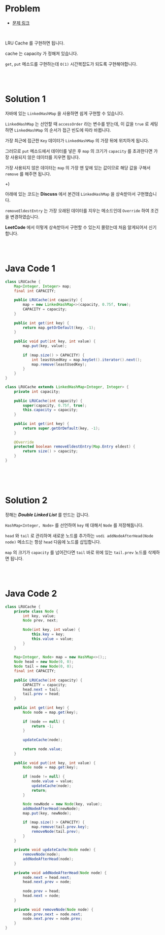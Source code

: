 # Problem

- [문제 링크](https://leetcode.com/problems/lru-cache/)

<br>

LRU Cache 를 구현하면 됩니다.

cache 는 capacity 가 정해져 있습니다.

`get`, `put` 메소드를 구현하는데 `O(1)` 시간복잡도가 되도록 구현해야합니다.

<br><br>

# Solution 1

자바에 있는 `LinkedHashMap` 을 사용하면 쉽게 구현할 수 있습니다.

`LinkedHashMap` 는 선언할 때 `accessOrder` 라는 변수를 받는데, 이 값을 `true` 로 세팅하면 `LinkedHashMap` 의 순서가 접근 빈도에 따라 바뀝니다.

가장 최근에 접근한 `Key` 데이터가 `LinkedHashMap` 의 가장 뒤에 위치하게 됩니다.

그러므로 `put` 메소드에서 데이터를 넣은 후 `map` 의 크기가 `capacity` 를 초과한다면 가장 사용되지 않은 데이터를 지우면 됩니다.

가장 사용되지 않은 데이터는 `map` 의 가장 맨 앞에 있는 값이므로 해당 값을 구해서 `remove` 를 해주면 됩니다.

+)

아래에 있는 코드는 **Discuss** 에서 본건데 `LinkedHashMap` 을 상속받아서 구현했습니다.

`removeEldestEntry` 는 가장 오래된 데이터를 지우는 메소드인데 `Override` 하여 조건을 변경하였습니다.

**LeetCode** 에서 이렇게 상속받아서 구현할 수 있는지 몰랐는데 처음 알게되어서 신기합니다.

<br><br>

# Java Code 1

```java
class LRUCache {
    Map<Integer, Integer> map;
    final int CAPACITY;
    
    public LRUCache(int capacity) {
        map = new LinkedHashMap<>(capacity, 0.75f, true);
        CAPACITY = capacity;
    }
    
    public int get(int key) {
        return map.getOrDefault(key, -1);
    }
    
    public void put(int key, int value) {
        map.put(key, value);
        
        if (map.size() > CAPACITY) {
            int leastUsedKey = map.keySet().iterator().next();
            map.remove(leastUsedKey);
        }
    }
}

class LRUCache extends LinkedHashMap<Integer, Integer> {
    private int capacity;
    
    public LRUCache(int capacity) {
        super(capacity, 0.75f, true);
        this.capacity = capacity;
    }
    
    public int get(int key) {
        return super.getOrDefault(key, -1);
    }
    
    @Override
    protected boolean removeEldestEntry(Map.Entry eldest) {
        return size() > capacity;
    }
}
```

<br><br><br>

# Solution 2

정해는 **_Double Linked List_** 를 만드는 겁니다.

`HashMap<Integer, Node>` 를 선언하여 `key` 에 대해서 `Node` 를 저장해둡니다.

`head` 와 `tail` 로 관리하며 새로운 노드를 추가하는 `vodi addNodeAfterHead(Node node)` 메소드는 항상 `head` 다음에 노드를 삽입합니다.

`map` 의 크기가 `capacity` 를 넘어간다면 `tail` 바로 위에 있는 `tail.prev` 노드를 삭제하면 됩니다.

<br><br>

# Java Code 2

```java
class LRUCache {
    private class Node {
        int key, value;
        Node prev, next;
        
        Node(int key, int value) {
            this.key = key;
            this.value = value;
        }
    }
    
    Map<Integer, Node> map = new HashMap<>();;
    Node head = new Node(0, 0);
    Node tail = new Node(0, 0);
    final int CAPACITY;
    
    public LRUCache(int capacity) {
        CAPACITY = capacity;
        head.next = tail;
        tail.prev = head;
    }
    
    public int get(int key) {
        Node node = map.get(key);
        
        if (node == null) {
            return -1;
        }
        
        updateCache(node);
        
        return node.value;
    }
    
    public void put(int key, int value) {
        Node node = map.get(key);
        
        if (node != null) {
            node.value = value;
            updateCache(node);
            return;
        }
        
        Node newNode = new Node(key, value);
        addNodeAfterHead(newNode);
        map.put(key, newNode);

        if (map.size() > CAPACITY) {
            map.remove(tail.prev.key);
            removeNode(tail.prev);
        }
    }
    
    private void updateCache(Node node) {
        removeNode(node);
        addNodeAfterHead(node);
    }
    
    private void addNodeAfterHead(Node node) {
        node.next = head.next;
        head.next.prev = node;
        
        node.prev = head;
        head.next = node;
    }
    
    private void removeNode(Node node) {
        node.prev.next = node.next;
        node.next.prev = node.prev;
    }
}
```